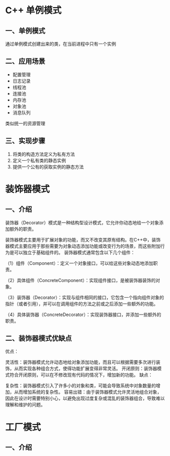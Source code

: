 # C++ 单例模式

## 一、单例模式

通过单例模式创建出来的类，在当前进程中只有一个实例

## 二、应用场景

* 配置管理
* 日志记录
* 线程池
* 连接池
* 内存池
* 对象池
* 消息队列

类似统一的资源管理

## 三、实现步骤

1. 将类的构造方法定义为私有方法
2. 定义一个私有类的静态实例
3. 提供一个公有的获取实例的静态方法

# 装饰器模式

## 一、介绍

装饰器（Decorator）模式是一种结构型设计模式，它允许你动态地给一个对象添加额外的职责。

装饰器模式主要用于扩展对象的功能，而又不改变其原有结构。在C++中，装饰器模式主要应用于那些需要为对象动态添加功能或改变行为的场景，而这些附加行为是可以独立于基础组件的。
装饰器模式通常包含以下几个组件：

（1）组件（Component）：定义一个对象接口，可以给这些对象动态地添加职责。

（2）具体组件（ConcreteComponent）：实现组件接口，是被装饰器装饰的对象。

（3）装饰器（Decorator）：实现与组件相同的接口，它包含一个指向组件对象的指针（或者引用），并可以在调用组件的方法之前或之后添加一些额外的功能。

（4）具体装饰器（ConcreteDecorator）：实现装饰器接口，并添加一些额外的职责。


## 二、装饰器模式优缺点

优点：

灵活性：装饰器模式允许动态地给对象添加功能，而且可以根据需要多次进行装饰，从而实现各种组合方式，使得功能扩展变得非常灵活。
开闭原则：装饰器模式符合开闭原则，可以在不修改现有代码的情况下，增加新的功能。
缺点：

复杂性：装饰器模式引入了许多小的对象和类，可能会导致系统中对象数量的增加，从而增加系统的复杂性。
容易出错：由于装饰器模式允许灵活地组合对象，因此在设计时需要特别小心，以避免出现过度复杂或混乱的装饰器组合，导致难以理解和维护的问题。

# 工厂模式

## 一、介绍
